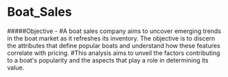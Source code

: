 # Boat_Sales
#####Objective -
#A boat sales company aims to uncover emerging trends in the boat market as it refreshes its inventory. The objective is to discern the attributes that define popular boats and understand how these features correlate with pricing. 
#This analysis aims to unveil the factors contributing to a boat's popularity and the aspects that play a role in determining its value.
